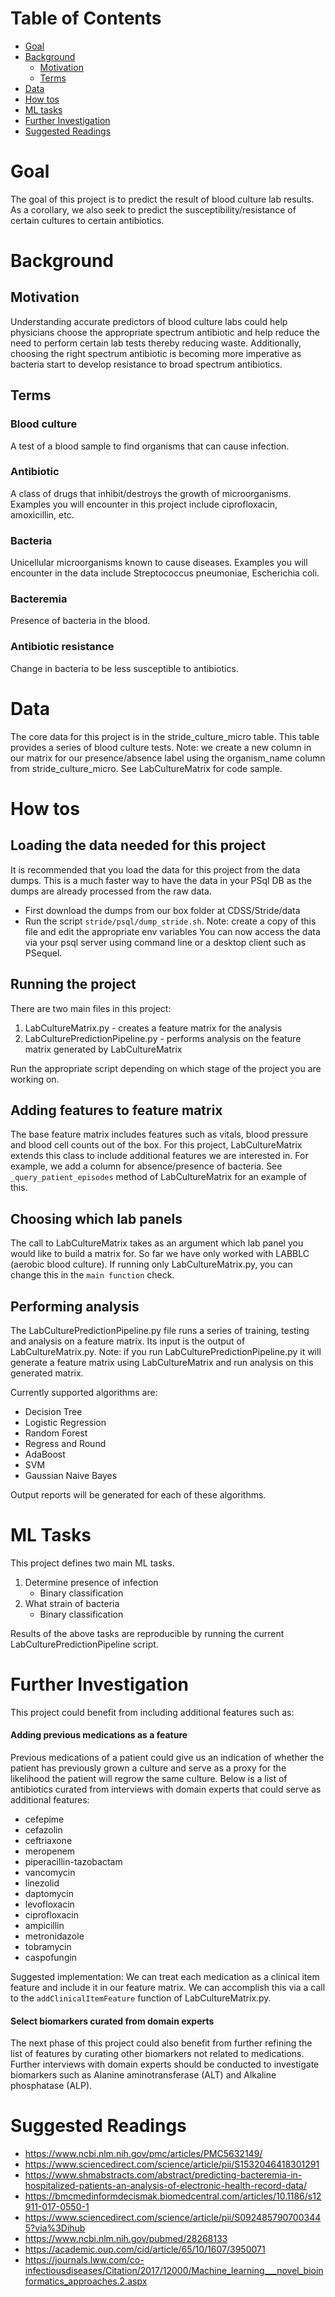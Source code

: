 # Table of Contents
- [Goal](#goal)
- [Background](#background)
   - [Motivation](#background-motivation)
   - [Terms](#background-terms)
- [Data](#data)
- [How tos](#howtos)
- [ML tasks](#mltasks)
- [Further Investigation](#further-investigation)
- [Suggested Readings](#readings)

# <a name="goal"></a>Goal

The goal of this project is to predict the result of blood culture lab results. As a corollary,
we also seek to predict the susceptibility/resistance of certain cultures to certain antibiotics.

# <a name="background"></a>Background
## <a name="background-motivation"></a>Motivation

Understanding accurate predictors of blood culture labs could help physicians choose the appropriate
spectrum antibiotic and help reduce the need to perform certain lab tests thereby reducing waste. 
Additionally, choosing the right spectrum antibiotic is becoming more imperative as bacteria start to 
develop resistance to broad spectrum antibiotics.

## <a name="background-terms"></a>Terms

### Blood culture
A test of a blood sample to find organisms that can cause infection.

### Antibiotic
A class of drugs that inhibit/destroys the growth of microorganisms. Examples you will encounter in this project include ciprofloxacin, amoxicillin, etc.

### Bacteria
Unicellular microorganisms known to cause diseases. Examples you will encounter in the data include Streptococcus pneumoniae, Escherichia coli.

### Bacteremia
Presence of bacteria in the blood.

### Antibiotic resistance
Change in bacteria to be less susceptible to antibiotics.


# <a name="data"></a>Data
The core data for this project is in the stride_culture_micro table. This table provides a series of blood
culture tests.
Note: we create a new column in our matrix for our presence/absence label  using
the organism_name column from stride_culture_micro. See LabCultureMatrix for code sample.

# <a name="howtos"></a>How tos
## Loading the data needed for this project
It is recommended that you load the data for this project from the data dumps. This is a much faster way to
have the data in your PSql DB as the dumps are already processed from the raw data.
- First download the dumps from our box folder at CDSS/Stride/data
- Run the script `stride/psql/dump_stride.sh`. Note: create a copy of this file and edit the appropriate env variables
You can now access the data via your psql server using command line or a desktop client such as PSequel.

## Running the project
There are two main files in this project:
1. LabCultureMatrix.py - creates a feature matrix for the analysis
2. LabCulturePredictionPipeline.py - performs analysis on the feature matrix generated by LabCultureMatrix

Run the appropriate script depending on which stage of the project you are working on.

## Adding features to feature matrix
The base feature matrix includes features such as vitals, blood pressure and blood cell counts out of the box.
For this project, LabCultureMatrix extends this class to include additional features we are interested in. 
For example, we add a column for absence/presence of bacteria.
See `_query_patient_episodes` method of LabCultureMatrix for an example of this.

## Choosing which lab panels
The call to LabCultureMatrix takes as an argument which lab panel you would like to build a matrix for. So far
we have only worked with LABBLC (aerobic blood culture). If running only LabCultureMatrix.py, you can change this
in the `main function` check.

## Performing analysis
The LabCulturePredictionPipeline.py file runs a series of training, testing and analysis on a feature matrix.
Its input is the output of LabCultureMatrix.py. Note: if you run LabCulturePredictionPipeline.py it will generate
a feature matrix using LabCultureMatrix and run analysis on this generated matrix.

Currently supported algorithms are:
- Decision Tree
- Logistic Regression
- Random Forest
- Regress and Round
- AdaBoost
- SVM
- Gaussian Naive Bayes

Output reports will be generated for each of these algorithms.


# <a name="mltasks"></a>ML Tasks
This project defines two main ML tasks.
1. Determine presence of infection
    * Binary classification
2. What strain of bacteria
    * Binary classification

Results of the above tasks are reproducible by running the current LabCulturePredictionPipeline script.


# <a name="further-investigation"></a>Further Investigation
This project could benefit from including additional features such as:

#### Adding previous medications as a feature
Previous medications of a patient could give us an indication of whether the patient has previously
grown a culture and serve as a proxy for the likelihood the patient will regrow the same culture.
Below is a list of antibiotics curated from interviews with domain experts that could serve as additional features:
   - cefepime
   - cefazolin
   - ceftriaxone
   - meropenem
   - piperacillin-tazobactam
   - vancomycin 
   - linezolid
   - daptomycin
   - levofloxacin
   - ciprofloxacin
   - ampicillin
   - metronidazole
   - tobramycin
   - caspofungin
   
Suggested implementation: We can treat each medication as a clinical item feature and include it in our
feature matrix. We can accomplish this via a call to the `addClinicalItemFeature` function of LabCultureMatrix.py.

#### Select biomarkers curated from domain experts
The next phase of this project could also benefit from further refining the list of features by curating other biomarkers
not related to medications. Further interviews with domain experts should be conducted to investigate biomarkers
such as Alanine aminotransferase (ALT) and Alkaline phosphatase (ALP).


# <a name="readings"></a>Suggested Readings
* https://www.ncbi.nlm.nih.gov/pmc/articles/PMC5632149/
* https://www.sciencedirect.com/science/article/pii/S1532046418301291
* https://www.shmabstracts.com/abstract/predicting-bacteremia-in-hospitalized-patients-an-analysis-of-electronic-health-record-data/
* https://bmcmedinformdecismak.biomedcentral.com/articles/10.1186/s12911-017-0550-1
* https://www.sciencedirect.com/science/article/pii/S0924857907003445?via%3Dihub
* https://www.ncbi.nlm.nih.gov/pubmed/28268133
* https://academic.oup.com/cid/article/65/10/1607/3950071
* https://journals.lww.com/co-infectiousdiseases/Citation/2017/12000/Machine_learning___novel_bioinformatics_approaches.2.aspx
